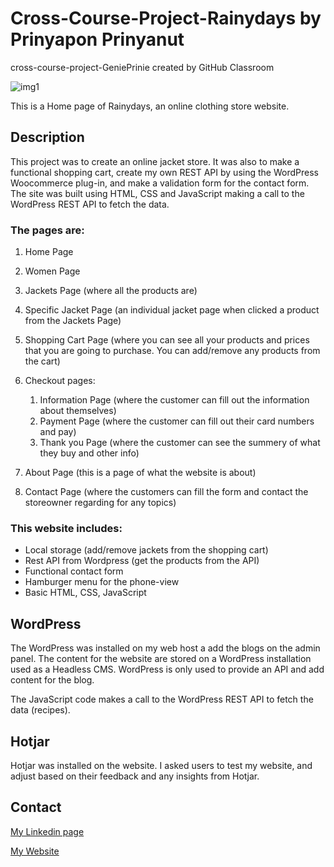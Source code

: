 # Cross-Course-Project-Rainydays by Prinyapon Prinyanut
cross-course-project-GeniePrinie created by GitHub Classroom

![img1](https://user-images.githubusercontent.com/100139381/205891587-67344bb1-587e-47a1-9772-176e6b9b3ef2.jpg)

This is a Home page of Rainydays, an online clothing store website.

## Description

This project was to create an online jacket store. It was also to make a functional shopping cart, create my own REST API by using the WordPress Woocommerce plug-in, and make a validation form for the contact form. The site was built using HTML, CSS and JavaScript making a call to the WordPress REST API to fetch the data. 

### The pages are:

1. Home Page
2. Women Page
3. Jackets Page (where all the products are)
4. Specific Jacket Page (an individual jacket page when clicked a product from the Jackets Page)
5. Shopping Cart Page (where you can see all your products and prices that you are going to purchase. You can add/remove any products from the cart)
6. Checkout pages:

   1. Information Page (where the customer can fill out the information about themselves)
   2. Payment Page (where the customer can fill out their card numbers and pay)
   3. Thank you Page (where the customer can see the summery of what they buy and other info)

7. About Page (this is a page of what the website is about)
8. Contact Page (where the customers can fill the form and contact the storeowner regarding for any topics)

### This website includes:

- Local storage (add/remove jackets from the shopping cart)
- Rest API from Wordpress (get the products from the API)
- Functional contact form
- Hamburger menu for the phone-view
- Basic HTML, CSS, JavaScript

## WordPress

The WordPress was installed on my web host a add the blogs on the admin panel. The content for the website are stored on a WordPress installation used as a Headless CMS. WordPress is only used to provide an API and add content for the blog. 

The JavaScript code makes a call to the WordPress REST API to fetch the data (recipes).

## Hotjar

Hotjar was installed on the website. I asked users to test my website, and adjust based on their feedback and any insights from Hotjar.


## Contact

[My Linkedin page](https://www.linkedin.com/in/genie-prinyanut-ab3441257/)

[My Website](https://genieprinyanut.netlify.app/)
